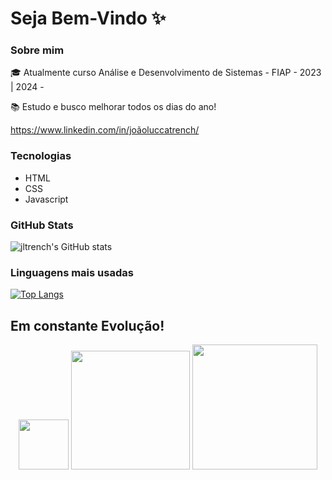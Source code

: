 <h1> Seja Bem-Vindo ✨</h1>

### Sobre mim

🎓 Atualmente curso Análise e Desenvolvimento de Sistemas - FIAP - 2023 | 2024 - 

📚 Estudo e busco melhorar todos os dias do ano!

https://www.linkedin.com/in/joãoluccatrench/

### Tecnologias<br/>
 - HTML  <br/>
 - CSS  <br/>
 - Javascript 

### GitHub Stats


![jltrench's GitHub stats](https://github-readme-stats.vercel.app/api?username=jltrench&theme=prussian&show_icons=true)



### Linguagens mais usadas

[![Top Langs](https://github-readme-stats.vercel.app/api/top-langs/?username=jltrench&layout=compact)](https://github.com/jltrench/github-readme-stats)

<h2> Em constante Evolução! </h2>
  <p align="center">
    <img src="https://images-wixmp-ed30a86b8c4ca887773594c2.wixmp.com/f/76f799f4-acae-4f54-9a0a-a3f02a479ef1/d4vwhge-682589df-6666-4097-aaf0-3a86229a8484.png/v1/fill/w_350,h_350,strp/bigger_8_bit_squirtle_by_mickiart14_d4vwhge-fullview.png?token=eyJ0eXAiOiJKV1QiLCJhbGciOiJIUzI1NiJ9.eyJzdWIiOiJ1cm46YXBwOjdlMGQxODg5ODIyNjQzNzNhNWYwZDQxNWVhMGQyNmUwIiwiaXNzIjoidXJuOmFwcDo3ZTBkMTg4OTgyMjY0MzczYTVmMGQ0MTVlYTBkMjZlMCIsIm9iaiI6W1t7ImhlaWdodCI6Ijw9MzUwIiwicGF0aCI6IlwvZlwvNzZmNzk5ZjQtYWNhZS00ZjU0LTlhMGEtYTNmMDJhNDc5ZWYxXC9kNHZ3aGdlLTY4MjU4OWRmLTY2NjYtNDA5Ny1hYWYwLTNhODYyMjlhODQ4NC5wbmciLCJ3aWR0aCI6Ijw9MzUwIn1dXSwiYXVkIjpbInVybjpzZXJ2aWNlOmltYWdlLm9wZXJhdGlvbnMiXX0.8_MqVORP7SLjMs1l_MIsd1y-R1B_z47W5ddGOSfOms0" height="80px">
    <img src="https://i.pinimg.com/originals/22/fc/aa/22fcaa31983cff8a106aa4f58cf41e80.png" height="190px">
    <img src="https://img.pokemondb.net/sprites/sword-shield/normal/blastoise.png" height="200px">
  </p>
